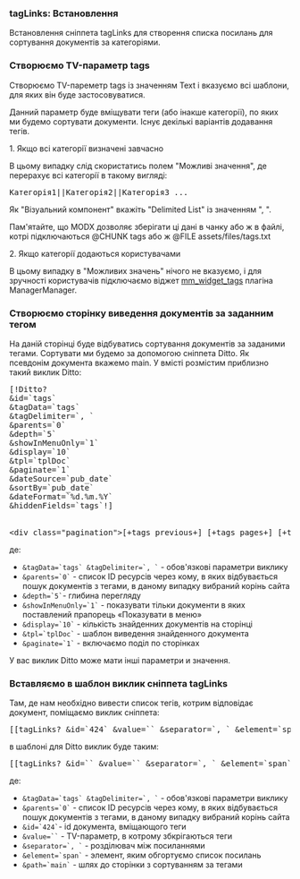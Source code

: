 
<meta http-equiv="Content-Type" content="text/html; charset=utf-8">
<h3>tagLinks: Встановлення </h3> 
Встановлення сніппета tagLinks для створення списка посилань для сортування документів за категоріями.	
<br>
<h3>Створюємо TV-параметр tags</h3>
<p>Створюємо TV-пареметр tags із значенням Text і вказуємо всі шаблони, для яких він буде застосовуватися.</p>
<p>Данний параметр буде вміщувати теги (або інакше категорії), по яких ми будемо сортувати документи. Існує декількі варіантів додавання тегів.</p>
<p><span class="text-bold">1. Якщо всі категорії визначені завчасно</span></p>
<p>В цьому випадку слід скористатись полем <span class="text-bold">"Можливі значення"</span>, де перерахує всі категорії в такому вигляді:</p>
<pre class="brush: html;">Категорія1||Категорія2||Категорія3 ...</pre>
<p>Як <span class="text-bold">"Візуальний компонент"</span> вкажіть "Delimited List" із значенням ", ".</p>
<p>Пам'ятайте, що MODX дозволяє зберігати ці дані в чанку або ж в файлі, котрі підключаються @CHUNK tags або ж @FILE assets/files/tags.txt</p>
<p><span class="text-bold">2. Якщо категорії додаються користувачами</span></p>
<p>В цьому випадку в <span class="text-bold">"Можливих значень"</span> нічого не вказуємо, і для зручності користувачів підключаємо віджет <a target="_blank" href="managermanager.html#324">mm_widget_tags</a> плагіна ManagerManager.</p>
<h3>Створюємо сторінку виведення документів за заданним тегом</h3>
<p>На даній сторінці буде відбуватись сортування документів за заданими тегами. Сортувати ми будемо за допомогою сніппета Ditto. Як псевдонім документа вкажемо <span class="text-bold">main</span>. У вмісті розмістим приблизно такий виклик Ditto:</p>
<pre class="brush: html;">
[!Ditto?
&id=`tags`
&tagData=`tags`
&tagDelimiter=`, `
&parents=`0`
&depth=`5`
&showInMenuOnly=`1`
&display=`10`
&tpl=`tplDoc`
&paginate=`1`
&dateSource=`pub_date`
&sortBy=`pub_date`
&dateFormat=`%d.%m.%Y`
&hiddenFields=`tags`!]
<br>
&lt;div class="pagination"&gt;[+tags_previous+] [+tags_pages+] [+tags_next+]&lt;/div&gt;
</pre>
<p>де:</p>
<ul>
<li><code>&tagData=`tags` &tagDelimiter=`, `</code> - обов'язкові параметри виклику</li>
<li><code>&parents=`0`</code> - список ID ресурсів через кому, в яких відбувається пошук документів з тегами, в даному випадку вибраний корінь сайта</li>
<li><code>&depth=`5`</code>- глибина перегляду</li>
<li><code>&showInMenuOnly=`1`</code> - показувати тільки документи в яких поставлений прапорець «Показувати в меню»</li>
<li><code>&display=`10`</code> - кількість знайденних документів на сторінці</li>
<li><code>&tpl=`tplDoc`</code> - шаблон виведення знайденного документа</li>
<li><code>&paginate=`1`</code> - включаємо поділ по сторінках</li>
</ul>
<p>У вас виклик Ditto може мати інші параметри и значення.</p>
<h3>Вставляємо в шаблон виклик сніппета tagLinks</h3>
<p>Там, де нам необхідно вивести список тегів, котрим відповідає документ, поміщаємо виклик сніппета:</p>
<pre class="brush: html;">[[tagLinks? &id=`424` &value=`` &separator=`, ` &element=`span` &fap=`1` &path=`main` &label=` `]]</pre>
<p>в шаблоні для Ditto виклик буде таким:</p>
<pre class="brush: html;">[[tagLinks? &id=`` &value=`` &separator=`, ` &element=`span` &fap=`1` &path=`main` &label=` `]]</pre>
<p>де:</p>
<ul>
<li><code>&tagData=`tags` &tagDelimiter=`, `</code> - обов'язкові параметри виклику</li>
<li><code>&parents=`0`</code> - список ID ресурсів через кому, в яких відбувається пошук документів з тегами, в даному випадку вибраний корінь сайта</li>
<li><code>&id=`424`</code>- id документа, вміщающого теги</li>
<li><code>&value=``</code> - TV-параметр, в котрому збкрігаються теги</li>
<li><code>&separator=`, `</code> - розділювач між посиланнями</li>
<li><code>&element=`span`</code> - элемент, яким обгортуємо список посилань</li>
<li><code>&path=`main`</code> - шлях до сторінки з сортуванням за тегами</li>
</ul>
